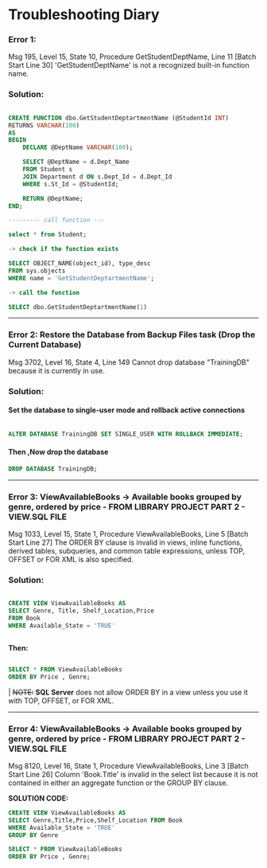 ﻿# Troubleshooting Diary

### Error 1:

Msg 195, Level 15, State 10, Procedure GetStudentDeptName, Line 11 [Batch Start Line 30]
'GetStudentDeptName' is not a recognized built-in function name.

### Solution:
```sql

CREATE FUNCTION dbo.GetStudentDeptartmentName (@StudentId INT)
RETURNS VARCHAR(100)
AS
BEGIN
    DECLARE @DeptName VARCHAR(100);

    SELECT @DeptName = d.Dept_Name
    FROM Student s
    JOIN Department d ON s.Dept_Id = d.Dept_Id
    WHERE s.St_Id = @StudentId;

    RETURN @DeptName;
END;

--------- call function ---

select * from Student;

-> check if the function exists

SELECT OBJECT_NAME(object_id), type_desc 
FROM sys.objects 
WHERE name = 'GetStudentDeptartmentName';

-> call the function

SELECT dbo.GetStudentDeptartmentName(1)

```
------------------

### Error 2:  Restore the Database from Backup Files task (Drop the Current Database) 

Msg 3702, Level 16, State 4, Line 149
Cannot drop database "TrainingDB" because it is currently in use.


### Solution:

#### Set the database to single-user mode and rollback active connections
 
```sql

ALTER DATABASE TrainingDB SET SINGLE_USER WITH ROLLBACK IMMEDIATE;

```

#### Then ,Now drop the database
```sql
DROP DATABASE TrainingDB;


```

----------------

### Error 3: ViewAvailableBooks  ->  Available books grouped by genre, ordered by price - FROM LIBRARY PROJECT PART 2 - VIEW.SQL FILE


Msg 1033, Level 15, State 1, Procedure ViewAvailableBooks, Line 5 [Batch Start Line 27]
The ORDER BY clause is invalid in views, inline functions, derived tables, subqueries, and common table expressions, unless TOP, OFFSET or FOR XML is also specified.

### Solution:
```sql

CREATE VIEW ViewAvailableBooks AS
SELECT Genre, Title, Shelf_Location,Price
FROM Book
WHERE Available_State = 'TRUE'



```
**Then:**
```sql

SELECT * FROM ViewAvailableBooks
ORDER BY Price , Genre;

```
|
~~NOTE:~~
**SQL Server** does not allow ORDER BY in a view unless you use it with TOP, OFFSET, or FOR XML.

-----


### Error 4: ViewAvailableBooks  ->  Available books grouped by genre, ordered by price - FROM LIBRARY PROJECT PART 2 - VIEW.SQL FILE

Msg 8120, Level 16, State 1, Procedure ViewAvailableBooks, Line 3 [Batch Start Line 26]
Column 'Book.Title' is invalid in the select list because it is not contained in either an aggregate function or the GROUP BY clause.

**SOLUTION CODE:**

```sql
CREATE VIEW ViewAvailableBooks AS
SELECT Genre,Title,Price,Shelf_Location FROM Book
WHERE Available_State = 'TRUE'
GROUP BY Genre

SELECT * FROM ViewAvailableBooks
ORDER BY Price , Genre;
```


